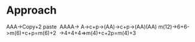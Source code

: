 # Approach
AAA->Copy+2 paste
​
AAAA-> A->c+p->(AA)->c+p->(AA)(AA)
​
m(12)->6+6->m(6)+c+p=m(6)+2
​
->4+4+4=>m(4)+c+2p=m(4)+3